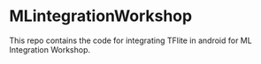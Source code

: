# MLintegrationWorkshop
This repo contains the code for integrating TFlite in android for ML Integration Workshop.
